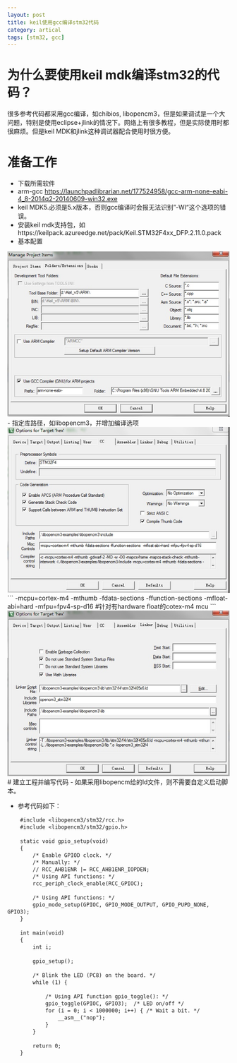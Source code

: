 ```yaml
---
layout: post
title: keil使用gcc编译stm32代码
category: artical
tags: [stm32, gcc]
---
```


# 为什么要使用keil mdk编译stm32的代码？
很多参考代码都采用gcc编译，如chibios, libopencm3，但是如果调试是一个大问题，特别是使用eclipse+jlink的情况下。网络上有很多教程，但是实际使用时都很麻烦。但是keil MDK和jlink这种调试器配合使用时很方便。

# 准备工作
 - 下载所需软件
  - arm-gcc https://launchpadlibrarian.net/177524958/gcc-arm-none-eabi-4_8-2014q2-20140609-win32.exe
  - keil MDK5.必须是5.x版本，否则gcc编译时会报无法识别”-Wl“这个选项的错误。
  - 安装keil mdk支持包，如https://keilpack.azureedge.net/pack/Keil.STM32F4xx_DFP.2.11.0.pack
 - 基本配置
  <img src="pic/mdkGCCConfig.jpg" alt="GCC Setting" class="inline"/>
  - 指定库路径，如libopencm3，并增加编译选项
  <img src="pic/mdkGCCparam.jpg" alt="mdkGCCparam Setting" class="inline"/>
```
-mcpu=cortex-m4 -mthumb -fdata-sections -ffunction-sections  -mfloat-abi=hard -mfpu=fpv4-sp-d16
#针对有hardware float的cotex-m4 mcu
```
<img src="pic/mdkLinkparam.jpg" alt="Link Setting" class="inline"/>
# 建立工程并编写代码
- 如果采用libopencm给的ld文件，则不需要自定义启动脚本。

- 参考代码如下：
```
    #include <libopencm3/stm32/rcc.h>
    #include <libopencm3/stm32/gpio.h>

    static void gpio_setup(void)
    {
        /* Enable GPIOD clock. */
        /* Manually: */
        // RCC_AHB1ENR |= RCC_AHB1ENR_IOPDEN;
        /* Using API functions: */
        rcc_periph_clock_enable(RCC_GPIOC);

        /* Using API functions: */
        gpio_mode_setup(GPIOC, GPIO_MODE_OUTPUT, GPIO_PUPD_NONE, GPIO3);
    }

    int main(void)
    {
        int i;

        gpio_setup();

        /* Blink the LED (PC8) on the board. */
        while (1) {

            /* Using API function gpio_toggle(): */
            gpio_toggle(GPIOC, GPIO3);	/* LED on/off */
            for (i = 0; i < 1000000; i++) {	/* Wait a bit. */
                __asm__("nop");
            }
        }

        return 0;
    }
```

